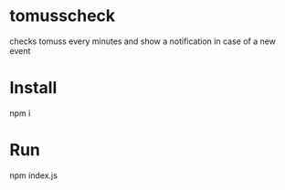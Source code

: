 # tomusscheck
checks tomuss every minutes and show a notification in case of a new event

# Install

npm i

# Run
npm index.js <url rss de tomuss>
